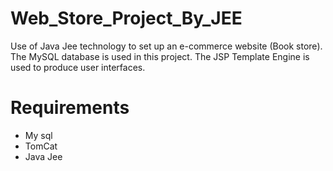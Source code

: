 # Web_Store_Project_By_JEE

Use of Java Jee technology to set up an e-commerce website (Book store). 
The MySQL database is used in this project.
The JSP Template Engine is used to produce user interfaces.

# Requirements
  - My sql
  - TomCat
  - Java Jee
